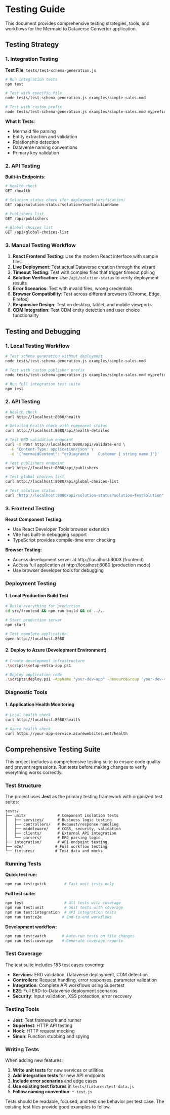 # Testing Guide

This document provides comprehensive testing strategies, tools, and workflows for the Mermaid to Dataverse Converter application.

## Testing Strategy

### 1. Integration Testing

**Test File**: `tests/test-schema-generation.js`

```bash
# Run integration tests
npm test

# Test with specific file
node tests/test-schema-generation.js examples/simple-sales.mmd

# Test with custom prefix
node tests/test-schema-generation.js examples/simple-sales.mmd myprefix
```

**What It Tests**:
- Mermaid file parsing
- Entity extraction and validation
- Relationship detection
- Dataverse naming conventions
- Primary key validation

### 2. API Testing

**Built-in Endpoints**:
```bash
# Health check
GET /health

# Solution status check (for deployment verification)
GET /api/solution-status?solution=YourSolutionName

# Publishers list
GET /api/publishers

# Global choices list  
GET /api/global-choices-list
```

### 3. Manual Testing Workflow

1. **React Frontend Testing**: Use the modern React interface with sample files
2. **Live Deployment**: Test actual Dataverse creation through the wizard
3. **Timeout Testing**: Test with complex files that trigger timeout polling
4. **Solution Verification**: Use `/api/solution-status` to verify deployment results
5. **Error Scenarios**: Test with invalid files, wrong credentials
6. **Browser Compatibility**: Test across different browsers (Chrome, Edge, Firefox)
7. **Responsive Design**: Test on desktop, tablet, and mobile viewports
8. **CDM Integration**: Test CDM entity detection and user choice functionality

## Testing and Debugging

### 1. Local Testing Workflow

```bash
# Test schema generation without deployment
node tests/test-schema-generation.js examples/simple-sales.mmd

# Test with custom publisher prefix
node tests/test-schema-generation.js examples/simple-sales.mmd myprefix

# Run full integration test suite
npm test
```

### 2. API Testing

```bash
# Health check
curl http://localhost:8080/health

# Detailed health check with component status
curl http://localhost:8080/api/health-detailed

# Test ERD validation endpoint
curl -X POST http://localhost:8080/api/validate-erd \
  -H "Content-Type: application/json" \
  -d '{"mermaidContent": "erDiagram\n    Customer { string name }"}'

# Test publishers endpoint
curl http://localhost:8080/api/publishers

# Test global choices list
curl http://localhost:8080/api/global-choices-list

# Test solution status
curl "http://localhost:8080/api/solution-status?solution=TestSolution"
```

### 3. Frontend Testing

**React Component Testing:**
- Use React Developer Tools browser extension
- Vite has built-in debugging support
- TypeScript provides compile-time error checking

**Browser Testing:**
- Access development server at http://localhost:3003 (frontend)
- Access full application at http://localhost:8080 (production mode)
- Use browser developer tools for debugging

### Deployment Testing

#### 1. Local Production Build Test

```bash
# Build everything for production
cd src/frontend && npm run build && cd ../..

# Start production server
npm start

# Test complete application
open http://localhost:8080
```

#### 2. Deploy to Azure (Development Environment)

```bash
# Create development infrastructure
.\scripts\setup-entra-app.ps1

# Deploy application code
.\scripts\deploy.ps1 -AppName "your-dev-app" -ResourceGroup "your-dev-rg" -KeyVaultName "your-dev-kv"
```

### Diagnostic Tools

#### 1. Application Health Monitoring

```bash
# Local health check
curl http://localhost:8080/health

# Azure health check
curl https://your-app-service.azurewebsites.net/health
```

## Comprehensive Testing Suite

This project includes a comprehensive testing suite to ensure code quality and prevent regressions. Run tests before making changes to verify everything works correctly.

### Test Structure

The project uses **Jest** as the primary testing framework with organized test suites:

```
tests/
├── unit/              # Component isolation tests
│   ├── services/      # Business logic testing
│   ├── controllers/   # Request/response handling
│   ├── middleware/    # CORS, security, validation
│   ├── clients/       # External API integration
│   └── parsers/       # ERD parsing logic
├── integration/       # API endpoint testing
├── e2e/              # Full workflow testing
└── fixtures/         # Test data and mocks
```

### Running Tests

**Quick test run:**
```bash
npm run test:quick        # Fast unit tests only
```

**Full test suite:**
```bash
npm test                  # All tests with coverage
npm run test:unit         # Unit tests with coverage
npm run test:integration  # API integration tests
npm run test:e2e         # End-to-end workflows
```

**Development workflow:**
```bash
npm run test:watch       # Auto-run tests on file changes
npm run test:coverage    # Generate coverage reports
```

### Test Coverage

The test suite includes 183 test cases covering:
- **Services**: ERD validation, Dataverse deployment, CDM detection
- **Controllers**: Request handling, error responses, parameter validation
- **Integration**: Complete API workflows using Supertest
- **E2E**: Full ERD-to-Dataverse deployment scenarios
- **Security**: Input validation, XSS protection, error recovery

### Testing Tools

- **Jest**: Test framework and runner
- **Supertest**: HTTP API testing
- **Nock**: HTTP request mocking
- **Sinon**: Function stubbing and spying

### Writing Tests

When adding new features:
1. **Write unit tests** for new services or utilities
2. **Add integration tests** for new API endpoints
3. **Include error scenarios** and edge cases
4. **Use existing test fixtures** in `tests/fixtures/test-data.js`
5. **Follow naming convention**: `*.test.js`

Tests should be readable, focused, and test one behavior per test case. The existing test files provide good examples to follow.
